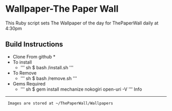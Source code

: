 Wallpaper-The Paper Wall
========================

This Ruby script sets The Wallpaper of the day for ThePaperWall daily at 4:30pm

Build Instructions
------------------

* Clone From github
	*
* To install
	* '''
		sh
	  $ bash <path to the repo>/install.sh
	  '''
* To Remove
	* '''
		sh
	  $ bash <path to the repo>/remove.sh
	  '''
* Gems Required
	* '''
		sh
		$ gem install mechanize nokogiri open-uri -V 
	  '''
Info
----
	 Images are stored at ~/ThePaperWall/Wallpapers

